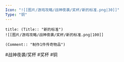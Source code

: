 ```yaml
---
Icon: "![[图片/游戏攻略/战神夜袭/奖杯/新的标准.png|30]]"
Type: "铜"
---
```

```ad-common-bronze-trophy
title: (Title:: "新的标准")
![[图片/游戏攻略/战神夜袭/奖杯/新的标准.png|100]]

(Comment:: "制作1件传奇物品")
```

#战神夜袭/奖杯 #奖杯 #铜
